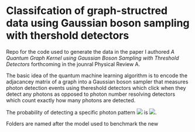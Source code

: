 # Classifcation of graph-structred data using Gaussian boson sampling with thershold detectors
Repo for the code used to generate the data in the paper I authored *A Quantum Graph Kernel using Gaussian Boson Sampling with Threshold Detectors* forthcoming in the 
jounral Physical Review A.

The basic idea of the quantum machine learning algorithm is to encode the adjacancey matrix of a graph into a Gaussian boson sampler that measures photon detection events 
using thereshold detectors which click when they detect any photons as opposed to photon number resolving detectors which count exactly how many photons are detected.

The probability of detecting a specific photon pattern <img src="https://render.githubusercontent.com/render/math?math=\textbf{n}"> is 
<img src="https://render.githubusercontent.com/render/math?math={p(\textbf{n})=\frac{1}{\sqrt{\textrm{det}(Q)}}\frac{|\textrm{Haf}(A_{\textbf{n}})|^2}{\textbf{n}!}">.

Folders are named after the model used to benchmark the new